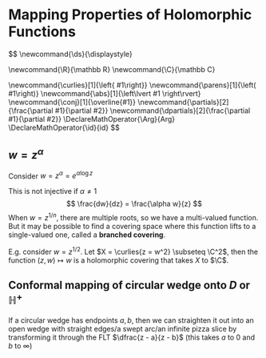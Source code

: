 # Mapping Properties of Holomorphic Functions

$$
\newcommand{\ds}{\displaystyle}

\newcommand{\R}{\mathbb R}
\newcommand{\C}{\mathbb C}

\newcommand{\curlies}[1]{\left\{ #1\right\}}
\newcommand{\parens}[1]{\left( #1\right)}
\newcommand{\abs}[1]{\left\lvert #1 \right\rvert}
\newcommand{\conj}[1]{\overline{#1}}
\newcommand{\partials}[2]{\frac{\partial #1}{\partial #2}}
\newcommand{\dpartials}[2]{\frac{\partial #1}{\partial #2}}
\DeclareMathOperator{\Arg}{Arg}
\DeclareMathOperator{\id}{id}
$$



## $w=z^\alpha$

Consider $w = z^\alpha = e^{\alpha\log z}$

This is not injective if $\alpha \neq 1$
$$
\frac{dw}{dz} = \frac{\alpha w}{z}
$$
When $w = z^{1/n}$, there are multiple roots, so we have a multi-valued function. But it may be possible to find a covering space where this function lifts to a single-valued one, called a **branched covering**.

E.g. consider $w = z^{1/2}$. Let $X = \curlies{z = w^2} \subseteq \C^2$, then the function $(z, w) \mapsto w$ is a holomorphic covering that takes $X$ to $\C$.

## Conformal mapping of circular wedge onto $D$ or $\mathbb H^+$

If a circular wedge has endpoints $a, b$, then we can straighten it out into an open wedge with straight edges/a swept arc/an infinite pizza slice by transforming it through the FLT $\dfrac{z - a}{z - b}$ (this takes $a$ to $0$ and $b$ to $\infty$)